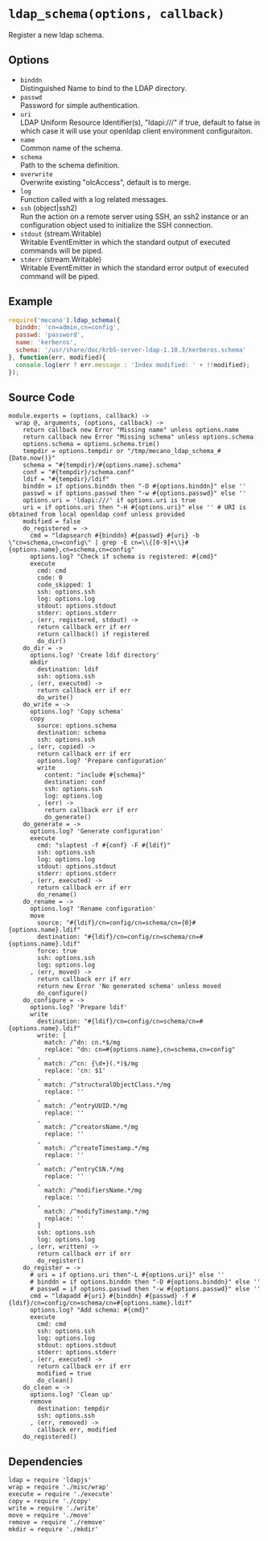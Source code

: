 
# `ldap_schema(options, callback)`

Register a new ldap schema.

## Options

*   `binddn`   
    Distinguished Name to bind to the LDAP directory.   
*   `passwd`   
    Password for simple authentication.   
*   `uri`   
    LDAP Uniform Resource Identifier(s), "ldapi:///" if true, default to false
    in which case it will use your openldap client environment configuraiton.   
*   `name`   
    Common name of the schema.   
*   `schema`   
    Path to the schema definition.   
*   `overwrite`   
    Overwrite existing "olcAccess", default is to merge.   
*   `log`   
    Function called with a log related messages.   
*   `ssh` (object|ssh2)   
    Run the action on a remote server using SSH, an ssh2 instance or an
    configuration object used to initialize the SSH connection.   
*   `stdout` (stream.Writable)   
    Writable EventEmitter in which the standard output of executed commands will
    be piped.   
*   `stderr` (stream.Writable)   
    Writable EventEmitter in which the standard error output of executed command
    will be piped.   

## Example

```js
require('mecano').ldap_schema({
  binddn: 'cn=admin,cn=config',
  passwd: 'password',
  name: 'kerberos',
  schema: '/usr/share/doc/krb5-server-ldap-1.10.3/kerberos.schema'
}, function(err, modified){
  console.log(err ? err.message : 'Index modified: ' + !!modified);
});
```

## Source Code

    module.exports = (options, callback) ->
      wrap @, arguments, (options, callback) ->
        return callback new Error "Missing name" unless options.name
        return callback new Error "Missing schema" unless options.schema
        options.schema = options.schema.trim()
        tempdir = options.tempdir or "/tmp/mecano_ldap_schema_#{Date.now()}"
        schema = "#{tempdir}/#{options.name}.schema"
        conf = "#{tempdir}/schema.conf"
        ldif = "#{tempdir}/ldif"
        binddn = if options.binddn then "-D #{options.binddn}" else ''
        passwd = if options.passwd then "-w #{options.passwd}" else ''
        options.uri = 'ldapi:///' if options.uri is true
        uri = if options.uri then "-H #{options.uri}" else '' # URI is obtained from local openldap conf unless provided
        modified = false
        do_registered = ->
          cmd = "ldapsearch #{binddn} #{passwd} #{uri} -b \"cn=schema,cn=config\" | grep -E cn=\\{[0-9]+\\}#{options.name},cn=schema,cn=config"
          options.log? "Check if schema is registered: #{cmd}"
          execute
            cmd: cmd
            code: 0
            code_skipped: 1
            ssh: options.ssh
            log: options.log
            stdout: options.stdout
            stderr: options.stderr
          , (err, registered, stdout) ->
            return callback err if err
            return callback() if registered
            do_dir()
        do_dir = ->
          options.log? 'Create ldif directory'
          mkdir
            destination: ldif
            ssh: options.ssh
          , (err, executed) ->
            return callback err if err
            do_write()
        do_write = ->
          options.log? 'Copy schema'
          copy
            source: options.schema
            destination: schema
            ssh: options.ssh
          , (err, copied) ->
            return callback err if err
            options.log? 'Prepare configuration'
            write
              content: "include #{schema}"
              destination: conf
              ssh: options.ssh
              log: options.log
            , (err) ->
              return callback err if err
              do_generate()
        do_generate = ->
          options.log? 'Generate configuration'
          execute
            cmd: "slaptest -f #{conf} -F #{ldif}"
            ssh: options.ssh
            log: options.log
            stdout: options.stdout
            stderr: options.stderr
          , (err, executed) ->
            return callback err if err
            do_rename()
        do_rename = ->
          options.log? 'Rename configuration'
          move
            source: "#{ldif}/cn=config/cn=schema/cn={0}#{options.name}.ldif"
            destination: "#{ldif}/cn=config/cn=schema/cn=#{options.name}.ldif"
            force: true
            ssh: options.ssh
            log: options.log
          , (err, moved) ->
            return callback err if err
            return new Error 'No generated schema' unless moved
            do_configure()
        do_configure = ->
          options.log? 'Prepare ldif'
          write
            destination: "#{ldif}/cn=config/cn=schema/cn=#{options.name}.ldif"
            write: [
              match: /^dn: cn.*$/mg
              replace: "dn: cn=#{options.name},cn=schema,cn=config"
            ,
              match: /^cn: {\d+}(.*)$/mg
              replace: 'cn: $1'
            ,
              match: /^structuralObjectClass.*/mg
              replace: ''
            ,
              match: /^entryUUID.*/mg
              replace: ''
            ,
              match: /^creatorsName.*/mg
              replace: ''
            ,
              match: /^createTimestamp.*/mg
              replace: ''
            ,
              match: /^entryCSN.*/mg
              replace: ''
            ,
              match: /^modifiersName.*/mg
              replace: ''
            ,
              match: /^modifyTimestamp.*/mg
              replace: ''
            ]
            ssh: options.ssh
            log: options.log
          , (err, written) ->
            return callback err if err
            do_register()
        do_register = ->
          # uri = if options.uri then"-L #{options.uri}" else ''
          # binddn = if options.binddn then "-D #{options.binddn}" else ''
          # passwd = if options.passwd then "-w #{options.passwd}" else ''
          cmd = "ldapadd #{uri} #{binddn} #{passwd} -f #{ldif}/cn=config/cn=schema/cn=#{options.name}.ldif"
          options.log? "Add schema: #{cmd}"
          execute
            cmd: cmd
            ssh: options.ssh
            log: options.log
            stdout: options.stdout
            stderr: options.stderr
          , (err, executed) ->
            return callback err if err
            modified = true
            do_clean()
        do_clean = ->
          options.log? 'Clean up'
          remove
            destination: tempdir
            ssh: options.ssh
          , (err, removed) ->
            callback err, modified
        do_registered()

## Dependencies

    ldap = require 'ldapjs'
    wrap = require './misc/wrap'
    execute = require './execute'
    copy = require './copy'
    write = require './write'
    move = require './move'
    remove = require './remove'
    mkdir = require './mkdir'




